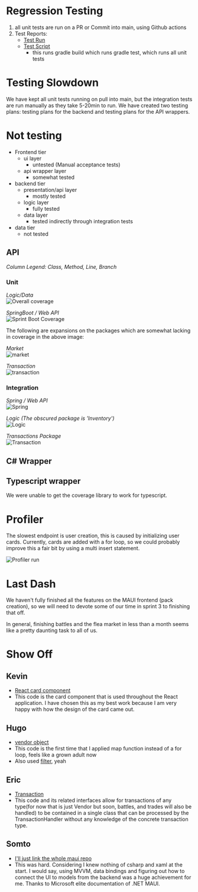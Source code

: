 # Regression Testing
1. all unit tests are run on a PR or Commit into main, using Github actions
2. Test Reports:
    - [Test Run](https://github.com/InternetEnemies/CombatCritters/actions/runs/11672960914)
    - [Test Script](https://github.com/InternetEnemies/CombatCritters/blob/1354fa30098abb3c87d2f1b639851f74da94e37d/.github/workflows/gradle.yml)
        - this runs gradle build which runs gradle test, which runs all unit tests
# Testing Slowdown
We have kept all unit tests running on pull into main, but the integration tests are run manually as they take 5-20min to run. We have created two testing plans: testing plans for the backend and testing plans for the API wrappers.

# Not testing
- Frontend tier
    - ui layer
        - untested (Manual acceptance tests)
    - api wrapper layer
        - somewhat tested
- backend tier
    - presentation/api layer
        - mostly tested
    - logic layer
        - fully tested
    - data layer
        - tested indirectly through integration tests
- data tier
    - not tested

## API
*Column Legend: Class, Method, Line, Branch*
### Unit
*Logic/Data*  
![Overall coverage](./Sprint2_Unit0.png)

*SpringBoot / Web API*  
![Sprint Boot Coverage](./Sprint2_Unit1.png)

The following are expansions on the packages which are somewhat lacking in coverage in the above image:

*Market*  
![market](./Sprint2_Unit2.png)

*Transaction*  
![transaction](./Sprint2_Unit3.png)
### Integration
*Spring / Web API*  
![Spring](./Sprint2_Int0.png)

*Logic (The obscured package is 'Inventory')*  
![Logic](./Sprint2_Int1.png)

*Transactions Package*  
![Transaction](./Sprint2_Int2.png)

## C# Wrapper

## Typescript wrapper
We were unable to get the coverage library to work for typescript.

# Profiler
The slowest endpoint is user creation, this is caused by initializing user cards. Currently, cards are added with a for loop, so we could probably improve this a fair bit by using a multi insert statement.

![Profiler run](./Sprint2_Profiler.png)

# Last Dash

We haven't fully finished all the features on the MAUI frontend (pack creation), so we will need to devote some of our time in sprint 3 to finishing that off.

In general, finishing battles and the flea market in less than a month seems like a pretty daunting task to all of us.

# Show Off


## Kevin

- [React card component](https://github.com/InternetEnemies/combatcritters-react/blob/baf6d82e1ffb4a2189fae9158423ae918efa362a/src/components/Card/index.tsx)
- This code is the card component that is used throughout the React application. I have chosen this as my best work because I am very happy with how the design of the card came out.


## Hugo

- [vendor object](https://github.com/InternetEnemies/combatcritters-ts/blame/main/src/objects/Vendor.ts)
- This code is the first time that I applied map function instead of a for loop, feels like a grown adult now
- Also used [filter](https://github.com/InternetEnemies/combatcritters-ts/blob/main/src/objects/DeckValidator.ts), yeah


## Eric
- [Transaction](https://github.com/InternetEnemies/CombatCritters/blob/0.1.7/app/src/main/java/com/internetEnemies/combatCritters/objects/Transaction.java)
- This code and its related interfaces allow for transactions of any type(for now that is just Vendor but soon, battles, and trades will also be handled) to be contained in a single class that can be processed by the TransactionHandler without any knowledge of the concrete transaction type.

## Somto
- [I'll just link the whole maui repo](https://github.com/InternetEnemies/combatcritters-maui)
- This was hard. Considering I knew nothing of csharp and xaml at the start. I would say, using MVVM, data bindings and figuring out how to connect the UI to models from the backend was a huge achievement for me. Thanks to Microsoft elite documentation of .NET MAUI.
